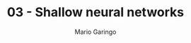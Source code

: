 ---
title:  03 - Shallow neural networks
author:     Mario Garingo
keywords: deepLearningSpecialization, nndl
summary: Learn to build a neural network with one hidden layer, using forward propagation and backpropagation.
category: coursera
type: notes
sidebar: coursera_sidebar
---